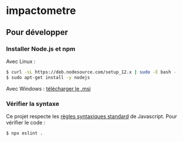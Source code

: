 # impactometre
## Pour développer
### Installer Node.js et npm
Avec Linux :
```bash
$ curl -sL https://deb.nodesource.com/setup_12.x | sudo -E bash -
$ sudo apt-get install -y nodejs
```
Avec Windows : [télécharger le .msi](https://nodejs.org/dist/v12.14.0/node-v12.14.0-x86.msi)

### Vérifier la syntaxe
Ce projet respecte les [règles syntaxiques standard](https://standardjs.com/rules.html) de Javascript. Pour vérifier le code :
```bash
$ npx eslint .
```


